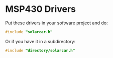 # MSP430 Drivers
Put these drivers in your software project and do:

```c
#include "solarcar.h"
```

Or if you have it in a subdirectory:

```c
#include "directory/solarcar.h"
```